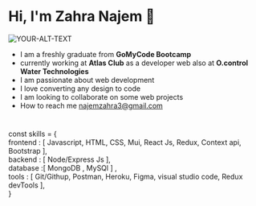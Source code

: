 # Hi, I'm Zahra Najem 👋

<picture>
 <source media="(prefers-color-scheme: dark)" srcset="YOUR-DARKMODE-IMAGE">
 <source media="(prefers-color-scheme: light)" srcset="YOUR-LIGHTMODE-IMAGE">
 <img alt="YOUR-ALT-TEXT" src="YOUR-DEFAULT-IMAGE">
</picture>

* I am a freshly graduate from <b> GoMyCode Bootcamp</b>
* currently working at <b>Atlas Club</b> as a developer web also at <b>O.control Water Technologies</b>
* I am passionate about web development
* I love converting any design to code 
* I am looking to collaborate on some web projects 
* How to reach me najemzahra3@gmail.com  
#
 const skills = {
             <br>  frontend : [ Javascript, HTML, CSS, Mui, React Js, Redux, Context api, Bootstrap ],
             <br>  backend : [ Node/Express Js ], 
             <br>  database :[ MongoDB , MySQl ] , 
              <br> tools : [ Git/Githup, Postman, Heroku, Figma, visual studio code, Redux devTools ], 
                 <br> }  



